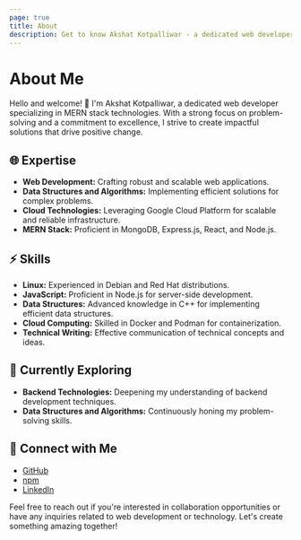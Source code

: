```yaml
---
page: true
title: About
description: Get to know Akshat Kotpalliwar - a dedicated web developer with expertise in MERN stack technologies and a passion for solving real-world problems.
---
```


# About Me

Hello and welcome! 👋 I'm Akshat Kotpalliwar, a dedicated web developer specializing in MERN stack technologies. With a strong focus on problem-solving and a commitment to excellence, I strive to create impactful solutions that drive positive change.

## 🌐 Expertise

- **Web Development:** Crafting robust and scalable web applications.
- **Data Structures and Algorithms:** Implementing efficient solutions for complex problems.
- **Cloud Technologies:** Leveraging Google Cloud Platform for scalable and reliable infrastructure.
- **MERN Stack:** Proficient in MongoDB, Express.js, React, and Node.js.

## ⚡ Skills

- **Linux:** Experienced in Debian and Red Hat distributions.
- **JavaScript:** Proficient in Node.js for server-side development.
- **Data Structures:** Advanced knowledge in C++ for implementing efficient data structures.
- **Cloud Computing:** Skilled in Docker and Podman for containerization.
- **Technical Writing:** Effective communication of technical concepts and ideas.

## 🌱 Currently Exploring

- **Backend Technologies:** Deepening my understanding of backend development techniques.
- **Data Structures and Algorithms:** Continuously honing my problem-solving skills.

## 🔗 Connect with Me

- [GitHub](https://github.com/IntegerAlex)
- [npm](https://www.npmjs.com/~nigesh)
- [LinkedIn](https://www.linkedin.com/in/akshat-kotpalliwar-554944258/)

Feel free to reach out if you're interested in collaboration opportunities or have any inquiries related to web development or technology. Let's create something amazing together!
